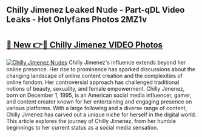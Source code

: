 ## Chilly Jimenez Le𝚊ked N𝚞de - Part-qDL Video Le𝚊ks - Hot Onlyf𝚊ns Photos 2MZ1v

# <h2><a href="http://ac48707.deff.icu/?id=Chilly+Jimenez">🔗 New 👉🔴 Chilly Jimenez VIDEO Photos</a></h2>

[![Chilly Jimenez N𝚞des](https://i.imgur.com/rIISA9y.gif)](http://ac48707.deff.icu/?id=Chilly+Jimenez)
Chilly Jimenez's influence extends beyond her online presence. Her rise to prominence has sparked discussions about the changing landscape of online content creation and the complexities of online fandom. Her controversial approach has challenged traditional notions of beauty, sexuality, and female empowerment. Chilly Jimenez, born on December 1, 1995, is an American social media influencer, gamer, and content creator known for her entertaining and engaging presence on various platforms. With a large following and a diverse range of content, Chilly Jimenez has carved out a unique niche for herself in the digital world. This article explores the journey of Chilly Jimenez, from her humble beginnings to her current status as a social media sensation.
